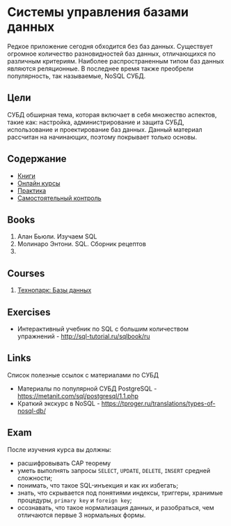 # Системы управления базами данных

Редкое приложение сегодня обходится без баз данных. Существует огромное количество разновидностей баз данных, отличающихся по различным критериям. Наиболее распространенным типом баз данных являются реляционные. В последнее время также преобрели популярность, так называемые, NoSQL СУБД.

## Цели
СУБД обширная тема, которая включает в себя множество аспектов, такие как: настройка, администрирование и защита СУБД, использование и проектирование баз данных. Данный материал рассчитан на начинающих, поэтому покрывает только основы.

## Содержание
* [Книги](https://github.com/drewxa/guide/master/Database.md#books)
* [Онлайн курсы](https://github.com/drewxa/guide/master/Database.md#courses)
* [Практика](https://github.com/drewxa/guide/master/Database.md#exercises)
* [Самостоятельный контроль](https://github.com/drewxa/guide/master/Database.md#exam)

## Books
1. Алан Бьюли. Изучаем SQL
2. Молинаро Энтони. SQL. Сборник рецептов 
3.

## Courses
1. [Технопарк: Базы данных](https://www.youtube.com/watch?v=SfYaAQ9-RnE&list=PLrCZzMib1e9oOFQbuOgjKYbRUoA8zGKnj)

## Exercises
* Интерактивный учебник по SQL с большим количеством упражнений - http://sql-tutorial.ru/sqlbook/ru

## Links
Список полезные ссылок с материалами по СУБД

* Материалы по популярной СУБД PostgreSQL - https://metanit.com/sql/postgresql/1.1.php
* Краткий экскурс в NoSQL - https://tproger.ru/translations/types-of-nosql-db/

## Exam
После изучения курса вы должны:
* расшифровывать CAP теорему
* уметь выполнять запросы `SELECT`, `UPDATE`, `DELETE`, `INSERT` средней сложности;
* понимать, что такое SQL-инъекция и как их избегать;
* знать, что скрывается под понятиями индексы, триггеры, хранимые процедуры, `primary key` и `foreign key`;
* осознавать, что такое нормализация данных, и разобраться, чем отличаются первые 3 нормальных формы.
